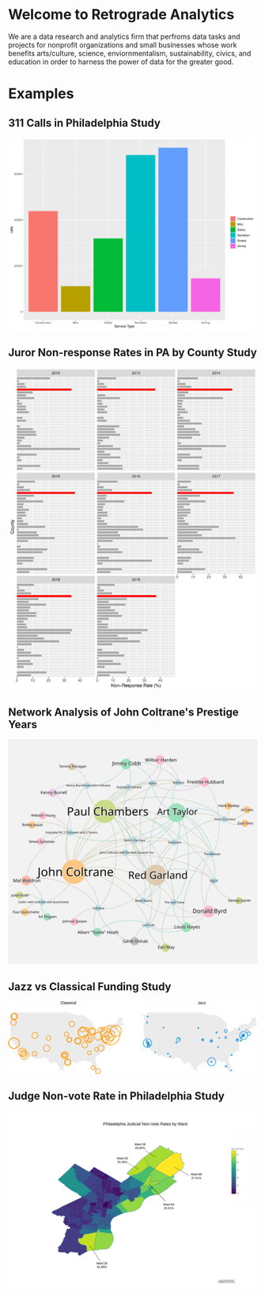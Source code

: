# Welcome to Retrograde Analytics

We are a data research and analytics firm that perfroms data tasks and projects for nonprofit organizations and small businesses whose work benefits arts/culture, science, enviornmentalism, sustainability, civics, and education in order to harness the power of data for the greater good.


# Examples


## 311 Calls in Philadelphia Study

<a href="https://retrograde-analytics.github.io/311/"> 
  <img src="images/311.svg" alt="click here" class="inline"/>
</a>

<span style="background-color:">
  
  
</span>

## Juror Non-response Rates in PA by County Study

<a href="https://retrograde-analytics.github.io/PHL_Juror/"> 
  <img src="images/Juror.svg" alt="click here" class="inline"/>
</a>

## Network Analysis of John Coltrane's Prestige Years

<a href="https://retrograde.shinyapps.io/Coltrane/"> 
  <img src="images/Coltrane.svg" alt="click here" class="inline"/>
</a>

## Jazz vs Classical Funding Study

<a href="https://retrograde-analytics.github.io/Jazz-Funding/"> 
  <img src="images/national.svg" alt="click here" class="inline"/>
</a>


## Judge Non-vote Rate in Philadelphia Study

<a href="https://retrograde.shinyapps.io/Judges/">
  <img src="images/PHL JUDGES MAP (Top 5 Wards).svg" alt="click here" class="inline"/>
</a>

